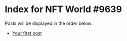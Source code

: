 # Index for NFT World #9639
Posts will be displayed in the order below:

- [Your first post](./001-first.md)

